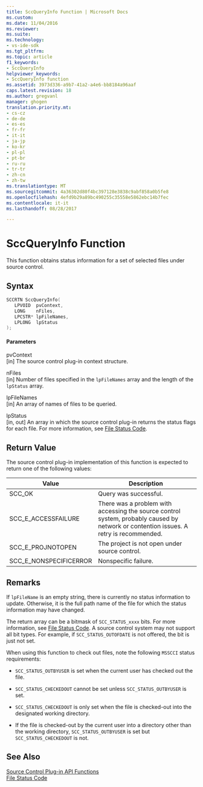 ```yaml
---
title: SccQueryInfo Function | Microsoft Docs
ms.custom: 
ms.date: 11/04/2016
ms.reviewer: 
ms.suite: 
ms.technology:
- vs-ide-sdk
ms.tgt_pltfrm: 
ms.topic: article
f1_keywords:
- SccQueryInfo
helpviewer_keywords:
- SccQueryInfo function
ms.assetid: 3973d336-a9b7-41a2-a4e6-bb8184a96aaf
caps.latest.revision: 18
ms.author: gregvanl
manager: ghogen
translation.priority.mt:
- cs-cz
- de-de
- es-es
- fr-fr
- it-it
- ja-jp
- ko-kr
- pl-pl
- pt-br
- ru-ru
- tr-tr
- zh-cn
- zh-tw
ms.translationtype: MT
ms.sourcegitcommit: 4a36302d80f4bc397128e3838c9abf858a0b5fe8
ms.openlocfilehash: 4efd9b29a89bc490255c35558e5862ebc14b7fec
ms.contentlocale: it-it
ms.lasthandoff: 08/28/2017

---
```

# <a name="sccqueryinfo-function"></a>SccQueryInfo Function
This function obtains status information for a set of selected files under source control.  
  
## <a name="syntax"></a>Syntax  
  
```cpp  
SCCRTN SccQueryInfo(  
   LPVOID  pvContext,  
   LONG    nFiles,  
   LPCSTR* lpFileNames,  
   LPLONG  lpStatus  
);  
```  
  
#### <a name="parameters"></a>Parameters  
 pvContext  
 [in] The source control plug-in context structure.  
  
 nFiles  
 [in] Number of files specified in the `lpFileNames` array and the length of the `lpStatus` array.  
  
 lpFileNames  
 [in] An array of names of files to be queried.  
  
 lpStatus  
 [in, out] An array in which the source control plug-in returns the status flags for each file. For more information, see [File Status Code](../extensibility/file-status-code-enumerator.md).  
  
## <a name="return-value"></a>Return Value  
 The source control plug-in implementation of this function is expected to return one of the following values:  
  
|Value|Description|  
|-----------|-----------------|  
|SCC_OK|Query was successful.|  
|SCC_E_ACCESSFAILURE|There was a problem with accessing the source control system, probably caused by network or contention issues. A retry is recommended.|  
|SCC_E_PROJNOTOPEN|The project is not open under source control.|  
|SCC_E_NONSPECIFICERROR|Nonspecific failure.|  
  
## <a name="remarks"></a>Remarks  
 If `lpFileName` is an empty string, there is currently no status information to update. Otherwise, it is the full path name of the file for which the status information may have changed.  
  
 The return array can be a bitmask of `SCC_STATUS_xxxx` bits. For more information, see [File Status Code](../extensibility/file-status-code-enumerator.md). A source control system may not support all bit types. For example, if `SCC_STATUS_OUTOFDATE` is not offered, the bit is just not set.  
  
 When using this function to check out files, note the following `MSSCCI` status requirements:  
  
-   `SCC_STATUS_OUTBYUSER` is set when the current user has checked out the file.  
  
-   `SCC_STATUS_CHECKEDOUT` cannot be set unless `SCC_STATUS_OUTBYUSER` is set.  
  
-   `SCC_STATUS_CHECKEDOUT` is only set when the file is checked-out into the designated working directory.  
  
-   If the file is checked-out by the current user into a directory other than the working directory, `SCC_STATUS_OUTBYUSER` is set but `SCC_STATUS_CHECKEDOUT` is not.  
  
## <a name="see-also"></a>See Also  
 [Source Control Plug-in API Functions](../extensibility/source-control-plug-in-api-functions.md)   
 [File Status Code](../extensibility/file-status-code-enumerator.md)
